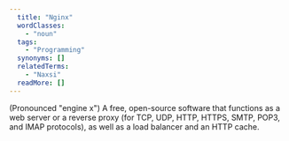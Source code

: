 ```yaml
---
  title: "Nginx"
  wordClasses: 
    - "noun"
  tags: 
    - "Programming"
  synonyms: []
  relatedTerms: 
    - "Naxsi"
  readMore: []
---
```

(Pronounced "engine x") A free, open-source software that functions as a web server or a reverse proxy (for TCP, UDP, HTTP, HTTPS, SMTP, POP3, and IMAP protocols), as well as a load balancer and an HTTP cache.

